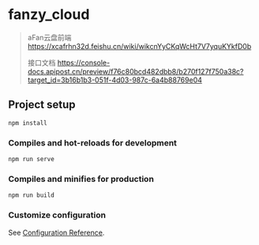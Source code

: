 # fanzy_cloud
> aFan云盘前端 
> https://xcafrhn32d.feishu.cn/wiki/wikcnYyCKqWcHt7V7yquKYkfD0b
> 
> 接口文档
> https://console-docs.apipost.cn/preview/f76c80bcd482dbb8/b270f127f750a38c?target_id=3b16b1b3-051f-4d03-987c-6a4b88769e04
> 
## Project setup
```
npm install
```

### Compiles and hot-reloads for development
```
npm run serve
```

### Compiles and minifies for production
```
npm run build
```

### Customize configuration
See [Configuration Reference](https://cli.vuejs.org/config/).
    

